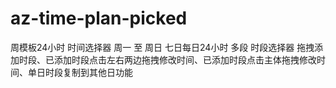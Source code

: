 # az-time-plan-picked
周模板24小时 时间选择器 周一 至 周日 七日每日24小时 多段 时段选择器 拖拽添加时段、已添加时段点击左右两边拖拽修改时间、已添加时段点击主体拖拽修改时间、单日时段复制到其他日功能

